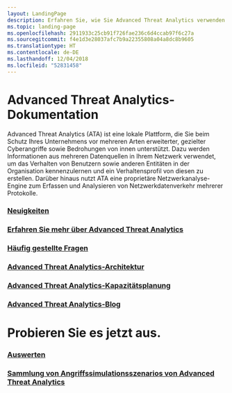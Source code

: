 ```yaml
---
layout: LandingPage
description: Erfahren Sie, wie Sie Advanced Threat Analytics verwenden.
ms.topic: landing-page
ms.openlocfilehash: 2911933c25cb91f726fae236c6d4ccab97f6c27a
ms.sourcegitcommit: f4e1d3e28037afc7b9a22355808a04a8dc8b9605
ms.translationtype: HT
ms.contentlocale: de-DE
ms.lasthandoff: 12/04/2018
ms.locfileid: "52831458"
---
```

# <a name="advanced-threat-analytics-documentation"></a>Advanced Threat Analytics-Dokumentation

Advanced Threat Analytics (ATA) ist eine lokale Plattform, die Sie beim Schutz Ihres Unternehmens vor mehreren Arten erweiterter, gezielter Cyberangriffe sowie Bedrohungen von innen unterstützt. Dazu werden Informationen aus mehreren Datenquellen in Ihrem Netzwerk verwendet, um das Verhalten von Benutzern sowie anderen Entitäten in der Organisation kennenzulernen und ein Verhaltensprofil von diesen zu erstellen. Darüber hinaus nutzt ATA eine proprietäre Netzwerkanalyse-Engine zum Erfassen und Analysieren von Netzwerkdatenverkehr mehrerer Protokolle.

### <a name="whats-newwhats-new-version-19md"></a>[Neuigkeiten](whats-new-version-1.9.md)
### <a name="learn-more-about-advanced-threat-analyticswhat-is-atamd"></a>[Erfahren Sie mehr über Advanced Threat Analytics](what-is-ata.md) 
### <a name="frequently-asked-questionsata-technical-faqmd"></a>[Häufig gestellte Fragen](ata-technical-faq.md)
### <a name="advanced-threat-analytics-architectureata-architecturemd"></a>[Advanced Threat Analytics-Architektur](ata-architecture.md)
### <a name="advanced-threat-analytics-capacity-planningata-capacity-planningmd"></a>[Advanced Threat Analytics-Kapazitätsplanung](ata-capacity-planning.md)
### <a name="advanced-threat-analytics-bloghttpstechcommunitymicrosoftcomt5enterprise-mobility-securitybg-penterprisemobilityandsecurity"></a>[Advanced Threat Analytics-Blog](https://techcommunity.microsoft.com/t5/Enterprise-Mobility-Security/bg-p/enterprisemobilityandsecurity)

# <a name="try-now"></a>Probieren Sie es jetzt aus.
### <a name="evaluatehttpsgomicrosoftcomfwlinklinkid836487"></a>[Auswerten](https://go.microsoft.com/fwlink/?linkid=836487)

### <a name="check-out-ata-attack-simulation-playbookhttpsdocsmicrosoftcomenterprise-mobility-securitysolutionsata-attack-simulation-playbook"></a>[Sammlung von Angriffssimulationsszenarios von Advanced Threat Analytics](https://docs.microsoft.com/enterprise-mobility-security/solutions/ata-attack-simulation-playbook)